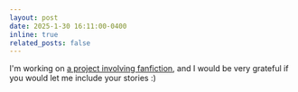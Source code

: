 ```yaml
---
layout: post
date: 2025-1-30 16:11:00-0400
inline: true
related_posts: false
---
```


I'm working on [a project involving fanfiction](https://natashamariejohnson330.github.io/fanfiction/), and I would be very grateful if you would let me include your stories :)
